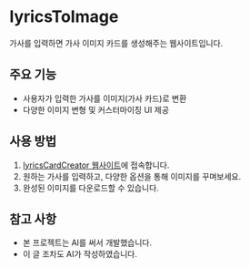 # lyricsToImage

가사를 입력하면 가사 이미지 카드를 생성해주는 웹사이트입니다.

## 주요 기능

- 사용자가 입력한 가사를 이미지(가사 카드)로 변환
- 다양한 이미지 변형 및 커스터마이징 UI 제공

## 사용 방법

1. [lyricsCardCreator 웹사이트](https://hu-m-a-n.github.io/lyricsCardCreator/)에 접속합니다.
2. 원하는 가사를 입력하고, 다양한 옵션을 통해 이미지를 꾸며보세요.
3. 완성된 이미지를 다운로드할 수 있습니다.

## 참고 사항

- 본 프로젝트는 AI를 써서 개발했습니다.
- 이 글 조차도 AI가 작성하였습니다.